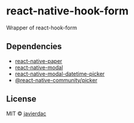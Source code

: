 # react-native-hook-form

Wrapper of react-hook-form

## Dependencies

- [react-native-paper](https://github.com/callstack/react-native-paper)
- [react-native-modal](https://github.com/react-native-community/react-native-modal)
- [react-native-modal-datetime-picker](https://github.com/mmazzarolo/react-native-modal-datetime-picker)
- [@react-native-community/picker](https://github.com/react-native-community/react-native-picker)

## License

MIT © [javierdac](https://github.com/javierdac)
